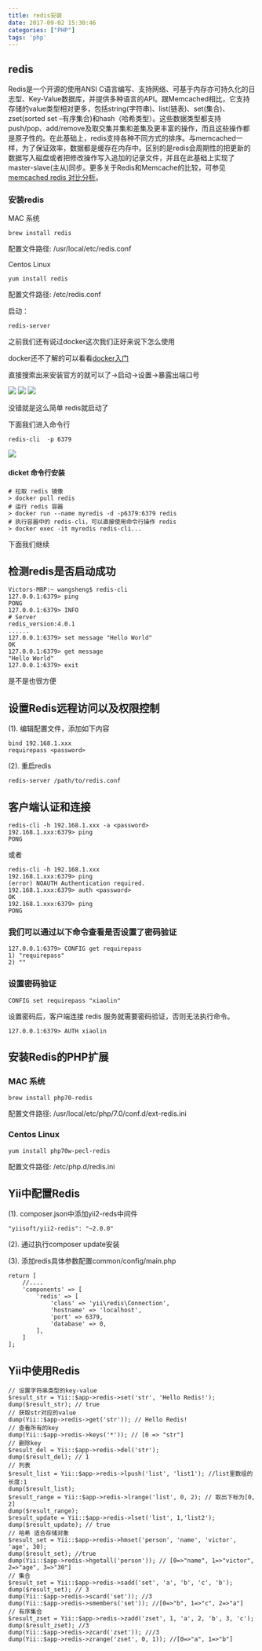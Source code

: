```yaml
---
title: redis安装
date: 2017-09-02 15:30:46
categories: ["PHP"]
tags: 'php'
---
```


## redis

Redis是一个开源的使用ANSI C语言编写、支持网络、可基于内存亦可持久化的日志型、Key-Value数据库，并提供多种语言的API。跟Memcached相比，它支持存储的value类型相对更多，包括string(字符串)、list(链表)、set(集合)、zset(sorted set –有序集合)和hash（哈希类型）。这些数据类型都支持push/pop、add/remove及取交集并集和差集及更丰富的操作，而且这些操作都是原子性的。在此基础上，redis支持各种不同方式的排序。与memcached一样，为了保证效率，数据都是缓存在内存中。区别的是redis会周期性的把更新的数据写入磁盘或者把修改操作写入追加的记录文件，并且在此基础上实现了master-slave(主从)同步。更多关于Redis和Memcache的比较，可参见[memcached redis 对比分析](http://www.jianshu.com/p/e94fa7340923)。

### 安装redis

MAC 系统

~~~
brew install redis
~~~

配置文件路径: /usr/local/etc/redis.conf

Centos Linux

~~~
yum install redis
~~~

配置文件路径: /etc/redis.conf

启动：

~~~
redis-server
~~~

之前我们还有说过docker这次我们正好来说下怎么使用

docker还不了解的可以看看[docker入门](https://missxiaolin.github.io/2017/08/26/dock/Docker%20%E5%88%9D%E7%BA%A7%E5%85%A5%E9%97%A8/)

直接搜索出来安装官方的就可以了->启动->设置->暴露出端口号

<img src="http://www.missxiaolin.com/docker-redis.png">
<img src="http://www.missxiaolin.com/redis-start-up.png">
<img src="http://www.missxiaolin.com/redis-set-up.png">

没错就是这么简单 redis就启动了

下面我们进入命令行

~~~
redis-cli  -p 6379
~~~

<img src="http://www.missxiaolin.com/redis-mlh.png">

#### dicket 命令行安装

~~~
# 拉取 redis 镜像
> docker pull redis
# 运行 redis 容器
> docker run --name myredis -d -p6379:6379 redis
# 执行容器中的 redis-cli，可以直接使用命令行操作 redis
> docker exec -it myredis redis-cli...
~~~

下面我们继续

## 检测redis是否启动成功

~~~
Victors-MBP:~ wangsheng$ redis-cli
127.0.0.1:6379> ping
PONG
127.0.0.1:6379> INFO
# Server
redis_version:4.0.1
......
127.0.0.1:6379> set message "Hello World"
OK
127.0.0.1:6379> get message
"Hello World"
127.0.0.1:6379> exit
~~~

是不是也很方便

## 设置Redis远程访问以及权限控制

(1). 编辑配置文件，添加如下内容

~~~
bind 192.168.1.xxx
requirepass <password>
~~~

(2). 重启redis

~~~
redis-server /path/to/redis.conf
~~~

## 客户端认证和连接

~~~
redis-cli -h 192.168.1.xxx -a <password>
192.168.1.xxx:6379> ping
PONG
~~~

或者

~~~
redis-cli -h 192.168.1.xxx
192.168.1.xxx:6379> ping
(error) NOAUTH Authentication required.
192.168.1.xxx:6379> auth <password>
OK
192.168.1.xxx:6379> ping
PONG
~~~

### 我们可以通过以下命令查看是否设置了密码验证

~~~
127.0.0.1:6379> CONFIG get requirepass
1) "requirepass"
2) ""
~~~

### 设置密码验证

~~~
CONFIG set requirepass "xiaolin"
~~~

设置密码后，客户端连接 redis 服务就需要密码验证，否则无法执行命令。

~~~
127.0.0.1:6379> AUTH xiaolin
~~~

## 安装Redis的PHP扩展

### MAC 系统

~~~
brew install php70-redis
~~~

配置文件路径: /usr/local/etc/php/7.0/conf.d/ext-redis.ini

### Centos Linux

~~~
yum install php70w-pecl-redis
~~~

配置文件路径: /etc/php.d/redis.ini

## Yii中配置Redis

(1). composer.json中添加yii2-reds中间件

~~~
"yiisoft/yii2-redis": "~2.0.0"
~~~

(2). 通过执行composer update安装

(3). 添加redis具体参数配置common/config/main.php

~~~
return [
    //....
    'components' => [
        'redis' => [
            'class' => 'yii\redis\Connection',
            'hostname' => 'localhost',
            'port' => 6379,
            'database' => 0,
        ],
    ]
];
~~~

## Yii中使用Redis

~~~
// 设置字符串类型的key-value
$result_str = Yii::$app->redis->set('str', 'Hello Redis!');
dump($result_str); // true
// 获取str对应的value
dump(Yii::$app->redis->get('str')); // Hello Redis!
// 查看所有的key
dump(Yii::$app->redis->keys('*')); // [0 => "str"]
// 删除key
$result_del = Yii::$app->redis->del('str');
dump($result_del); // 1
// 列表
$result_list = Yii::$app->redis->lpush('list', 'list1'); //list里数组的长度:1
dump($result_list);
$result_range = Yii::$app->redis->lrange('list', 0, 2); // 取出下标为[0, 2]
dump($result_range);
$result_update = Yii::$app->redis->lset('list', 1,'list2');
dump($result_update); // true
// 哈希 适合存储对象
$result_set = Yii::$app->redis->hmset('person', 'name', 'victor', 'age', 30);
dump($result_set); //true
dump(Yii::$app->redis->hgetall('person')); // [0=>"name", 1=>"victor", 2=>"age", 3=>"30"]
// 集合
$result_set = Yii::$app->redis->sadd('set', 'a', 'b', 'c', 'b');
dump($result_set); // 3
dump(Yii::$app->redis->scard('set')); //3
dump(Yii::$app->redis->smembers('set')); //[0=>"b", 1=>"c", 2=>"a"]
// 有序集合
$result_zset = Yii::$app->redis->zadd('zset', 1, 'a', 2, 'b', 3, 'c');
dump($result_zset); //3
dump(Yii::$app->redis->zcard('zset')); ///3
dump(Yii::$app->redis->zrange('zset', 0, 1)); //[0=>"a", 1=>"b"]
~~~


